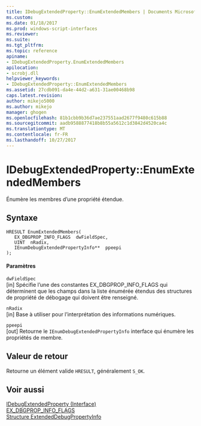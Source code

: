 ```yaml
---
title: IDebugExtendedProperty::EnumExtendedMembers | Documents Microsoft
ms.custom: 
ms.date: 01/18/2017
ms.prod: windows-script-interfaces
ms.reviewer: 
ms.suite: 
ms.tgt_pltfrm: 
ms.topic: reference
apiname:
- IDebugExtendedProperty.EnumExtendedMembers
apilocation:
- scrobj.dll
helpviewer_keywords:
- IDebugExtendedProperty::EnumExtendedMembers
ms.assetid: 27cdb091-da4e-44d2-a631-31ae00468b98
caps.latest.revision: 
author: mikejo5000
ms.author: mikejo
manager: ghogen
ms.openlocfilehash: 81b1cbb9b36d7ae237551aad2677f9480c615b88
ms.sourcegitcommit: aadb9588877418b8b55a5612c1d3842d4520ca4c
ms.translationtype: MT
ms.contentlocale: fr-FR
ms.lasthandoff: 10/27/2017
---
```

# <a name="idebugextendedpropertyenumextendedmembers"></a>IDebugExtendedProperty::EnumExtendedMembers
Énumère les membres d’une propriété étendue.  
  
## <a name="syntax"></a>Syntaxe  
  
```  
HRESULT EnumExtendedMembers(  
   EX_DBGPROP_INFO_FLAGS  dwFieldSpec,  
   UINT  nRadix,  
   IEnumDebugExtendedPropertyInfo**  ppeepi  
);  
```  
  
#### <a name="parameters"></a>Paramètres  
 `dwFieldSpec`  
 [in] Spécifie l’une des constantes EX_DBGPROP_INFO_FLAGS qui déterminent que les champs dans la liste énumérée étendus des structures de propriété de débogage qui doivent être renseigné.  
  
 `nRadix`  
 [in] Base à utiliser pour l’interprétation des informations numériques.  
  
 `ppeepi`  
 [out] Retourne le `IEnumDebugExtendedPropertyInfo` interface qui énumère les propriétés de membre.  
  
## <a name="return-value"></a>Valeur de retour  
 Retourne un élément valide `HRESULT`, généralement `S_OK`.  
  
## <a name="see-also"></a>Voir aussi  
 [IDebugExtendedProperty (Interface)](../../winscript/reference/idebugextendedproperty-interface.md)   
 [EX_DBGPROP_INFO_FLAGS](../../winscript/reference/ex-dbgprop-info-flags.md)   
 [Structure ExtendedDebugPropertyInfo](../../winscript/reference/extendeddebugpropertyinfo-structure.md)